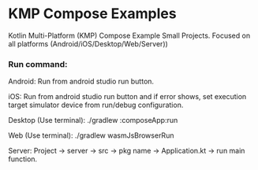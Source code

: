# KMP Compose Examples
Kotlin Multi-Platform (KMP)  Compose Example Small Projects. Focused on all platforms (Android/iOS/Desktop/Web/Server))


### Run command:

Android: Run from android studio run button.

iOS: Run from android studio run button and if error shows, set execution target simulator device from run/debug configuration.

Desktop (Use terminal): ./gradlew :composeApp:run

Web (Use terminal): ./gradlew wasmJsBrowserRun

Server: Project -> server -> src -> pkg name -> Application.kt -> run main function.